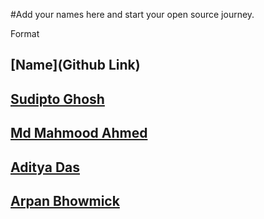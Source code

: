 #Add your names here and start your open source journey.

Format 
## [Name](Github Link)

## [Sudipto Ghosh](https://github.com/pydevsg/)

## [Md Mahmood Ahmed](https://github.com/mahmood199/)

## [Aditya Das](https://github.com/AdityaDas2101/)

## [Arpan Bhowmick](https://github.com/arpanb8907/)